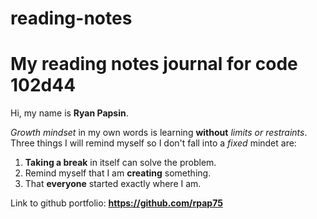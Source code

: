 # reading-notes

# My reading notes journal for code 102d44

Hi, my name is **Ryan Papsin**.

*Growth mindset* in my own words is learning **without** *limits or restraints*. Three things I will remind myself so I don't fall into a *fixed* mindet are:

1. **Taking a break** in itself can solve the problem.
2. Remind myself that I am **creating** something. 
3. That **everyone** started exactly where I am.

Link to github portfolio: **https://github.com/rpap75**
